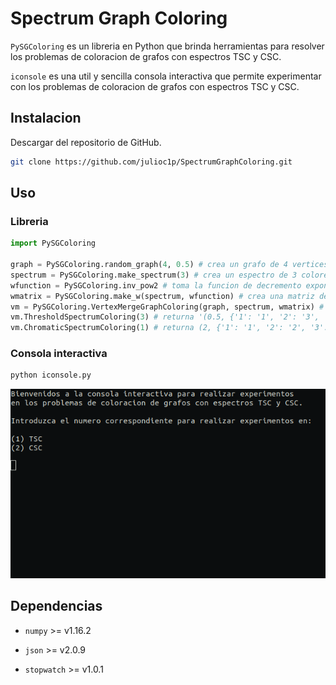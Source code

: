 # Spectrum Graph Coloring

``PySGColoring`` es un libreria en Python que brinda herramientas para resolver los problemas de coloracion de grafos con espectros TSC y CSC.

``iconsole`` es una util y sencilla consola interactiva que permite experimentar con los problemas de coloracion de grafos con espectros TSC y CSC.

## Instalacion

Descargar del repositorio de GitHub.

```bash
git clone https://github.com/julioc1p/SpectrumGraphColoring.git
```

## Uso

### Libreria

```python
import PySGColoring

graph = PySGColoring.random_graph(4, 0.5) # crea un grafo de 4 vertices con densidad 0.5
spectrum = PySGColoring.make_spectrum(3) # crea un espectro de 3 colores
wfunction = PySGColoring.inv_pow2 # toma la funcion de decremento exponencial de base 2
wmatrix = PySGColoring.make_w(spectrum, wfunction) # crea una matriz de interferencias entre cada color usando la funcion dada
vm = PySGColoring.VertexMergeGraphColoring(graph, spectrum, wmatrix) # crea una clase que brinda solucion a TSC y CSC basada en Vertex Merge
vm.ThresholdSpectrumColoring(3) # returna '(0.5, {'1': '1', '2': '3', '3': '3', '4': '1'})', umbral y coloracion para TSC usando VM
vm.ChromaticSpectrumColoring(1) # returna (2, {'1': '1', '2': '2', '3': '2', '4': '1'}), numero cromatico y coloracion para CSC usando VM
```

### Consola interactiva

```bash
python iconsole.py
```
![Imagen](img/image.png)

## Dependencias

* ``numpy`` >= v1.16.2

* ``json`` >= v2.0.9

* ``stopwatch`` >= v1.0.1
